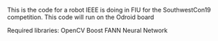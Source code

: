 This is the code for a robot IEEE is doing in FIU for the SouthwestCon19 competition. This code will run on the Odroid board


Required libraries:
	OpenCV
	Boost
	FANN Neural Network
